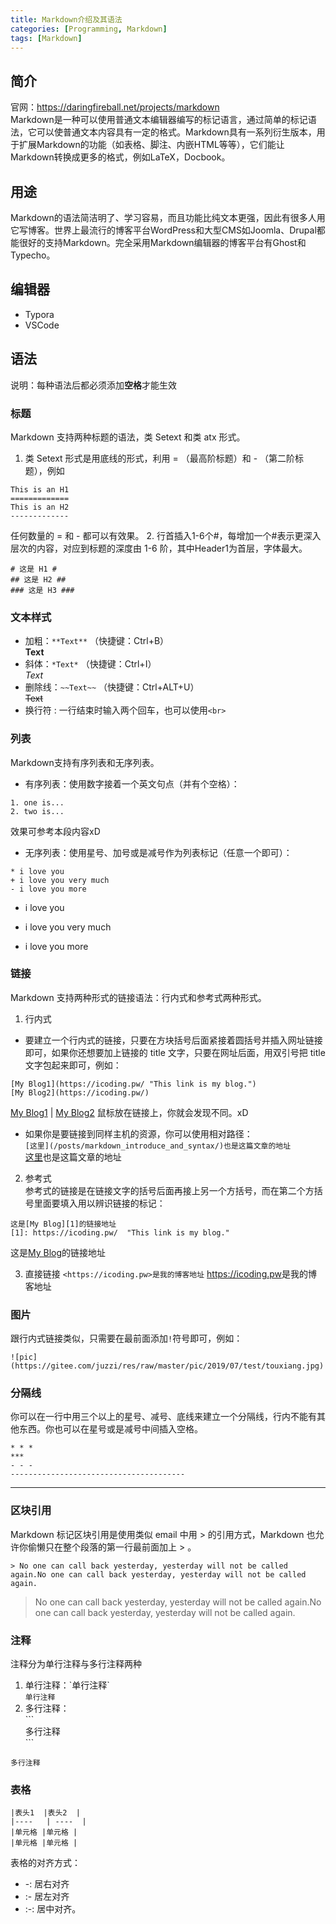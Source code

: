 ```yaml
---
title: Markdown介绍及其语法
categories: [Programming, Markdown]
tags: [Markdown]
---
```


## 简介
官网：<https://daringfireball.net/projects/markdown><br>
Markdown是一种可以使用普通文本编辑器编写的标记语言，通过简单的标记语法，它可以使普通文本内容具有一定的格式。Markdown具有一系列衍生版本，用于扩展Markdown的功能（如表格、脚注、内嵌HTML等等），它们能让Markdown转换成更多的格式，例如LaTeX，Docbook。

## 用途
Markdown的语法简洁明了、学习容易，而且功能比纯文本更强，因此有很多人用它写博客。世界上最流行的博客平台WordPress和大型CMS如Joomla、Drupal都能很好的支持Markdown。完全采用Markdown编辑器的博客平台有Ghost和Typecho。

## 编辑器

* Typora
* VSCode


## 语法
说明：每种语法后都必须添加**空格**才能生效

### 标题
Markdown 支持两种标题的语法，类 Setext 和类 atx 形式。
1. 类 Setext 形式是用底线的形式，利用 = （最高阶标题）和 - （第二阶标题），例如
```
This is an H1
=============
This is an H2
-------------
```
任何数量的 = 和 - 都可以有效果。
2. 行首插入1-6个\#，每增加一个\#表示更深入层次的内容，对应到标题的深度由 1-6 阶，其中Header1为首层，字体最大。
```
# 这是 H1 #
## 这是 H2 ##
### 这是 H3 ###
```

### 文本样式
* 加粗：``**Text**`` （快捷键：Ctrl+B）<br>
**Text**
* 斜体：``*Text*`` （快捷键：Ctrl+I）<br>
*Text*
* 删除线：``~~Text~~`` （快捷键：Ctrl+ALT+U）<br>
~~Text~~
* 换行符 : 一行结束时输入两个回车，也可以使用`<br>`

### 列表
Markdown支持有序列表和无序列表。
* 有序列表：使用数字接着一个英文句点（并有个空格）：
```
1. one is...
2. two is...
```
效果可参考本段内容xD

* 无序列表：使用星号、加号或是减号作为列表标记（任意一个即可）：

```
* i love you
+ i love you very much
- i love you more
```

* i love you
+ i love you very much
- i love you more

### 链接
Markdown 支持两种形式的链接语法：行内式和参考式两种形式。
1. 行内式<br>
* 要建立一个行内式的链接，只要在方块括号后面紧接着圆括号并插入网址链接即可，如果你还想要加上链接的 title 文字，只要在网址后面，用双引号把 title 文字包起来即可，例如：
```
[My Blog1](https://icoding.pw/ "This link is my blog.")
[My Blog2](https://icoding.pw/)
```
[My Blog1](https://icoding.pw/ "This link is my blog.") |
[My Blog2](https://icoding.pw/) 
鼠标放在链接上，你就会发现不同。xD<br>
* 如果你是要链接到同样主机的资源，你可以使用相对路径：<br>
`[这里](/posts/markdown_introduce_and_syntax/)也是这篇文章的地址`<br>
[这里](/posts/markdown_introduce_and_syntax/)也是这篇文章的地址

2. 参考式<br>
参考式的链接是在链接文字的括号后面再接上另一个方括号，而在第二个方括号里面要填入用以辨识链接的标记：<br>
```
这是[My Blog][1]的链接地址
[1]: https://icoding.pw/  "This link is my blog."
```
这是[My Blog][1]的链接地址


3. 直接链接
`<https://icoding.pw>是我的博客地址`
	<https://icoding.pw>是我的博客地址

[1]: https://icoding.pw/  "This link is my blog."

### 图片
跟行内式链接类似，只需要在最前面添加`!`符号即可，例如：
```
![pic](https://gitee.com/juzzi/res/raw/master/pic/2019/07/test/touxiang.jpg)
```

### 分隔线
你可以在一行中用三个以上的星号、减号、底线来建立一个分隔线，行内不能有其他东西。你也可以在星号或是减号中间插入空格。
```
* * *
***
- - -
---------------------------------------
```
--------
### 区块引用
Markdown 标记区块引用是使用类似 email 中用 > 的引用方式，Markdown 也允许你偷懒只在整个段落的第一行最前面加上 > 。
```
> No one can call back yesterday, yesterday will not be called again.No one can call back yesterday, yesterday will not be called again.
```
> No one can call back yesterday, yesterday will not be called again.No one can call back yesterday, yesterday will not be called again.

### 注释
注释分为单行注释与多行注释两种
1. 单行注释：\`单行注释\`<br>
`单行注释`
2. 多行注释：<br>
\`\`\`<br>
多行注释<br>
\`\`\`
```
多行注释
```

### 表格
```
|表头1  |表头2  |
|----   | ----  |
|单元格 |单元格 |
|单元格 |单元格 |
```
表格的对齐方式：
* -: 居右对齐
* :- 居左对齐
* :-: 居中对齐。